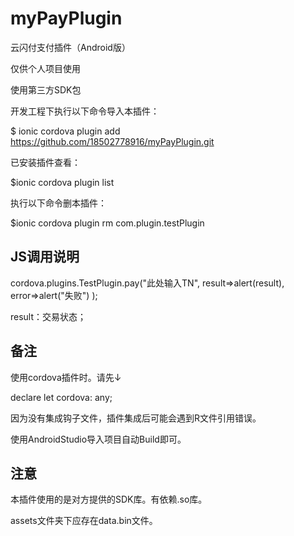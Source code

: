 # myPayPlugin
云闪付支付插件（Android版）

仅供个人项目使用

使用第三方SDK包

开发工程下执行以下命令导入本插件：

$ ionic cordova plugin add https://github.com/18502778916/myPayPlugin.git

已安装插件查看：

$ionic cordova plugin list

执行以下命令删本插件：

$ionic cordova plugin rm com.plugin.testPlugin

## JS调用说明

cordova.plugins.TestPlugin.pay("此处输入TN",
result=>alert(result),
error=>alert("失败")
);

result：交易状态；

## 备注

使用cordova插件时。请先↓

declare let cordova: any;

因为没有集成钩子文件，插件集成后可能会遇到R文件引用错误。

使用AndroidStudio导入项目自动Build即可。

## 注意

本插件使用的是对方提供的SDK库。有依赖.so库。

assets文件夹下应存在data.bin文件。
